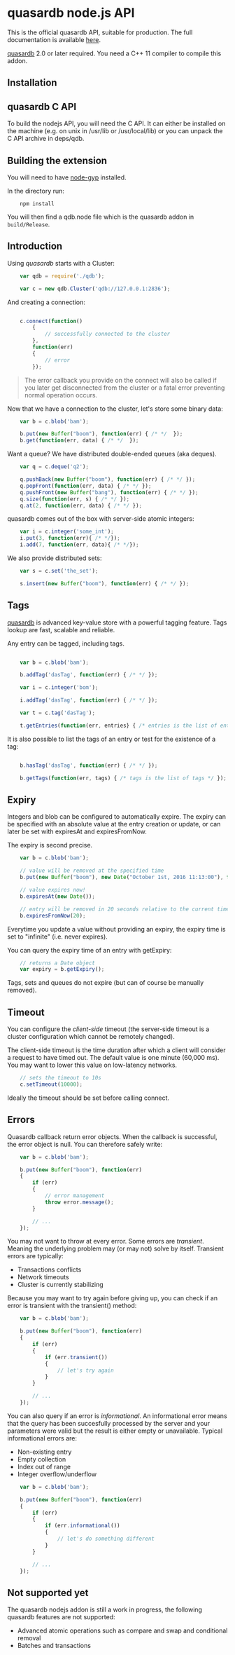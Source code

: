 # quasardb node.js API

This is the official quasardb API, suitable for production. The full documentation is available [here](https://doc.quasardb.net/).

[quasardb](https://www.quasardb.net/) 2.0 or later required. You need a C++ 11 compiler to compile this addon.

## Installation

## quasardb C API

To build the nodejs API, you will need the C API. It can either be installed on the machine (e.g. on unix in /usr/lib or /usr/local/lib) or you can unpack the C API archive in deps/qdb.

## Building the extension

You will need to have [node-gyp](https://github.com/TooTallNate/node-gyp) installed.

In the directory run:

```
    npm install
```

You will then find a qdb.node file which is the quasardb addon in `build/Release`.

## Introduction

Using *quasardb* starts with a Cluster:

```javascript
    var qdb = require('./qdb');

    var c = new qdb.Cluster('qdb://127.0.0.1:2836');
```

And creating a connection:

```javascript

    c.connect(function()
        {
            // successfully connected to the cluster
        },
        function(err)
        {
            // error
        });
```

 > The error callback you provide on the connect will also be called if you later get disconnected from the cluster or a fatal error preventing normal operation occurs.

Now that we have a connection to the cluster, let's store some binary data:

```javascript
    var b = c.blob('bam');

    b.put(new Buffer("boom"), function(err) { /* */  });
    b.get(function(err, data) { /* */  });
```

Want a queue? We have distributed double-ended queues (aka deques).

```javascript
    var q = c.deque('q2');

    q.pushBack(new Buffer("boom"), function(err) { /* */ });
    q.popFront(function(err, data) { /* */ });
    q.pushFront(new Buffer("bang"), function(err) { /* */ });
    q.size(function(err, s) { /* */ });
    q.at(2, function(err, data) { /* */ });
```

quasardb comes out of the box with server-side atomic integers:

```javascript
    var i = c.integer('some_int');
    i.put(3, function(err){ /* */});
    i.add(7, function(err, data){ /* */});
```

We also provide distributed sets:

```javascript
    var s = c.set('the_set');

    s.insert(new Buffer("boom"), function(err) { /* */ });
```

## Tags

[quasardb](https://www.quasardb.net/) is advanced key-value store with a powerful tagging feature. Tags lookup are fast, scalable and reliable.

Any entry can be tagged, including tags.

```javascript

    var b = c.blob('bam');

    b.addTag('dasTag', function(err) { /* */ });

    var i = c.integer('bom');

    i.addTag('dasTag', function(err) { /* */ });

    var t = c.tag('dasTag');

    t.getEntries(function(err, entries} { /* entries is the list of entries */ });
```

It is also possible to list the tags of an entry or test for the existence of a tag:

```javascript

    b.hasTag('dasTag', function(err) { /* */ });

    b.getTags(function(err, tags) { /* tags is the list of tags */ });
```

## Expiry

Integers and blob can be configured to automatically expire. The expiry can be specified with an absolute value at the entry creation or update, or can
later be set with expiresAt and expiresFromNow.

The expiry is second precise.

```javascript
    var b = c.blob('bam');

    // value will be removed at the specified time
    b.put(new Buffer("boom"), new Date("October 1st, 2016 11:13:00"), function(err) { /* */  });

    // value expires now!
    b.expiresAt(new Date());

    // entry will be removed in 20 seconds relative to the current time
    b.expiresFromNow(20);
```

Everytime you update a value without providing an expiry, the expiry time is set to "infinite" (i.e. never expires).

You can query the expiry time of an entry with getExpiry:

```javascript
    // returns a Date object
    var expiry = b.getExpiry();
```

Tags, sets and queues do not expire (but can of course be manually removed).

## Timeout

You can configure the *client-side* timeout (the server-side timeout is a cluster configuration which cannot be remotely changed).

The client-side timeout is the time duration after which a client will consider a request to have timed out. The default value is one minute (60,000 ms). You may want to lower this value on low-latency networks.


```javascript
    // sets the timeout to 10s
    c.setTimeout(10000);
```

Ideally the timeout should be set before calling connect.

## Errors

Quasardb callback return error objects. When the callback is successful, the error object is null. You can therefore safely write:

```javascript
    var b = c.blob('bam');

    b.put(new Buffer("boom"), function(err)
    {
        if (err)
        {
            // error management
            throw error.message();
        }

        // ...
    });
```

You may not want to throw at every error. Some errors are *transient*. Meaning the underlying problem may (or may not) solve by itself. Transient errors are typically:

  * Transactions conflicts
  * Network timeouts
  * Cluster is currently stabilizing

Because you may want to try again before giving up, you can check if an error is transient with the transient() method:

```javascript
    var b = c.blob('bam');

    b.put(new Buffer("boom"), function(err)
    {
        if (err)
        {
            if (err.transient())
            {
                // let's try again
            }
        }

        // ...
    });
```

You can also query if an error is *informational*. An informational error means that the query has been succesfully processed by the server and your parameters were valid but the result is either empty or unavailable. Typical informational errors are:

 * Non-existing entry
 * Empty collection
 * Index out of range
 * Integer overflow/underflow

```javascript
    var b = c.blob('bam');

    b.put(new Buffer("boom"), function(err)
    {
        if (err)
        {
            if (err.informational())
            {
                // let's do something different
            }
        }

        // ...
    });
```

## Not supported yet

The quasardb nodejs addon is still a work in progress, the following quasardb features are not supported:

 * Advanced atomic operations such as compare and swap and conditional removal
 * Batches and transactions
